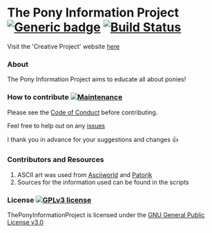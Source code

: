 # The Pony Information Project [![Generic badge](https://img.shields.io/badge/Creative-Project-<COLOR>.svg)](https://harens.github.io/CreativeProject/) [![Build Status](https://travis-ci.org/harens/PyPony.svg?branch=master)](https://travis-ci.org/harens/PyPony)

Visit the 'Creative Project' website [here](https://harens.github.io/CreativeProject/)

### About
The Pony Information Project aims to educate all about ponies!

### How to contribute [![Maintenance](https://img.shields.io/badge/Maintained%3F-yes-green.svg)](https://github.com/harens/PyPony/graphs/commit-activity)
Please see the [Code of Conduct](https://github.com/harens/PyPony/blob/master/CODE_OF_CONDUCT.md) before contributing.

Feel free to help out on any [issues](https://github.com/harens/PyPony/issues)

I thank you in advance for your suggestions and changes :+1:
### Contributors and Resources
1. ASCII art was used from [Asciiworld](http://www.asciiworld.com/-Horses-.html) and [Patorjk](http://patorjk.com/software/taag/)
2. Sources for the information used can be found in the scripts

### License [![GPLv3 license](https://img.shields.io/badge/License-GPLv3-blue.svg)](https://github.com/harens/PyPony/blob/master/LICENSE)
ThePonyInformationProject is licensed under the [GNU General Public License v3.0](https://github.com/harens/PyPony/blob/master/LICENSE)

